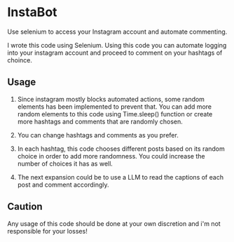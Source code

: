 # InstaBot
Use selenium to access your Instagram account and automate commenting.

I wrote this code using Selenium. 
Using this code you can automate logging into your instagram account and proceed to comment on your hashtags of choince.



## Usage

1. Since instagram mostly blocks automated actions, some random elements has been implemented to prevent that. You can add more random elements to this code using 
Time.sleep() function or create more hashtags and comments that are randomly chosen.

2. You can change hashtags and comments as you prefer.

3. In each hashtag, this code chooses different posts based on its random choice in order to add more randomness. You could increase the number of choices it has as well.

4. The next expansion could be to use a LLM to read the captions of each post and comment accordingly. 

## Caution

Any usage of this code should be done at your own discretion and i'm not responsible for your losses!
